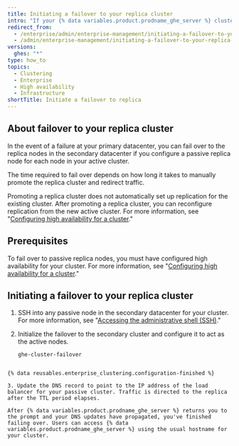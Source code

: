 ```yaml
---
title: Initiating a failover to your replica cluster
intro: "If your {% data variables.product.prodname_ghe_server %} cluster fails, you can fail over to the passive replica ."
redirect_from:
  - /enterprise/admin/enterprise-management/initiating-a-failover-to-your-replica-cluster
  - /admin/enterprise-management/initiating-a-failover-to-your-replica-cluster
versions:
  ghes: "*"
type: how_to
topics:
  - Clustering
  - Enterprise
  - High availability
  - Infrastructure
shortTitle: Initiate a failover to replica
---
```


## About failover to your replica cluster

In the event of a failure at your primary datacenter, you can fail over to the replica nodes in the secondary datacenter if you configure a passive replica node for each node in your active cluster.

The time required to fail over depends on how long it takes to manually promote the replica cluster and redirect traffic.

Promoting a replica cluster does not automatically set up replication for the existing cluster. After promoting a replica cluster, you can reconfigure replication from the new active cluster. For more information, see "[Configuring high availability for a cluster](/enterprise/admin/enterprise-management/configuring-high-availability-replication-for-a-cluster#reconfiguring-high-availability-replication-after-a-failover)."

## Prerequisites

To fail over to passive replica nodes, you must have configured high availability for your cluster. For more information, see "[Configuring high availability for a cluster](/enterprise/admin/enterprise-management/configuring-high-availability-replication-for-a-cluster)."

## Initiating a failover to your replica cluster

1. SSH into any passive node in the secondary datacenter for your cluster. For more information, see "[Accessing the administrative shell (SSH)](/enterprise/admin/configuration/accessing-the-administrative-shell-ssh#enabling-access-to-the-administrative-shell-via-ssh)."

2. Initialize the failover to the secondary cluster and configure it to act as the active nodes.

   ```shell
   ghe-cluster-failover
   ```

```

{% data reusables.enterprise_clustering.configuration-finished %}

3. Update the DNS record to point to the IP address of the load balancer for your passive cluster. Traffic is directed to the replica after the TTL period elapses.

After {% data variables.product.prodname_ghe_server %} returns you to the prompt and your DNS updates have propagated, you've finished failing over. Users can access {% data variables.product.prodname_ghe_server %} using the usual hostname for your cluster.
```
